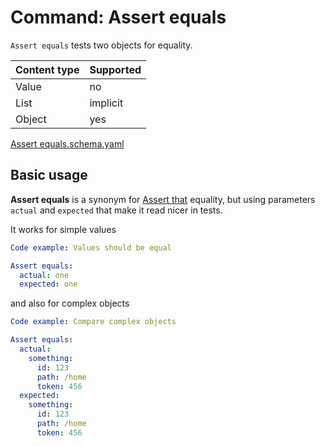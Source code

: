 # Command: Assert equals

`Assert equals` tests two objects for equality.

| Content type | Supported |
|--------------|-----------|
| Value        | no        |
| List         | implicit  |
| Object       | yes       |

[Assert equals.schema.yaml](schema/Assert%20equals.schema.yaml)

## Basic usage

**Assert equals** is a synonym for [Assert that](Assert%20that.spec.md#object-equals) equality, but using parameters
`actual`
and `expected` that make it read nicer in tests.

It works for simple values

```yaml instacli
Code example: Values should be equal

Assert equals:
  actual: one
  expected: one
```

and also for complex objects

```yaml instacli
Code example: Compare complex objects

Assert equals:
  actual:
    something:
      id: 123
      path: /home
      token: 456
  expected:
    something:
      id: 123
      path: /home
      token: 456
```